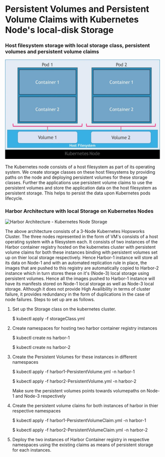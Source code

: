 # Persistent Volumes and Persistent Volume Claims with Kubernetes Node's local-disk Storage

### Host filesystem storage with local storage class, persistent volumes and persistent volume claims

![Node Storage with Kubernetes](PV.jpg)


The Kubernetes node consists of a host filesystem as part of its operating system.
We create storage classes on these host filesystems by providing paths on the node
and deploying persistent volumes for these storage classes.
Further the applications use persistent volume claims to use the persistent volumes 
and store the application data on the host filesystem as persistent storage. This 
helps to persist the data upon Kubernetes pods lifecycle. 


### Harbor Architecture with local Storage on Kubernetes Nodes


![Harbor Architecture - Kubernetes Node Storage](local_storage.jpg)



 The above architecture consists of a 3-Node Kubernetes Hopsworks Cluster. 
 The three nodes represented in the form of VM's consists of a host operating system with
 a filesystem each. It consists of two instances of the Harbor container registry hosted 
 on the kubernetes cluster with persistent volume claims for both these instances binding
 with persistent volumes set up on thier local storage respectively. 
 Hence Harbor-1 instance will store all its data on Node-1 and with an automated replication
 rule in place, the images that are pushed to this registry are automatically copied to Harbor-2 
 instance which in turn stores these on it's (Node-3) local storage using persistent volumes. 
 Hence all the images pushed to Harbor-1 instance will have its manifests stored on Node-1 
 local storage as well as Node-3 local storage. 
 Although it does not provide High Availibility in terms of cluster failure, it provides 
 redundancy in the form of duplications in the case of node failures. 
 Steps to set up are as follows.
 
 
 1) Set up the Storage class on the kubernetes cluster.
    
    $ kubectl apply -f storageClass.yml
    
 2) Create namespaces for hosting two harbor container registry instances 
    
    $ kubectl create ns harbor-1 
    
    $ kubectl create ns harbor-2
    
 3) Create the Persistent Volumes for these instances in different namespaces
    
    $ kubectl apply -f harbor1-PersistentVolume.yml -n harbor-1
    
    $ kubectl apply -f harbor2-PersistentVolume.yml -n harbor-2
    
    Make sure the persistent volumes points towards volumepaths on Node-1 and 
    Node-3 respectively
    
 4) Create the persistent volume claims for both instances of harbor in thier 
    respective namespaces
    
    $ kubectl apply -f harbor1-PersistentVolumeClaim.yml -n harbor-1
    
    $ kubectl apply -f harbor2-PersistentVolumeClaim.yml -n harbor-2
    
 5) Deploy the two instances of Harbor Container registry in respective namespaces
    using the existing claims as means of persistent storage for each instances.
